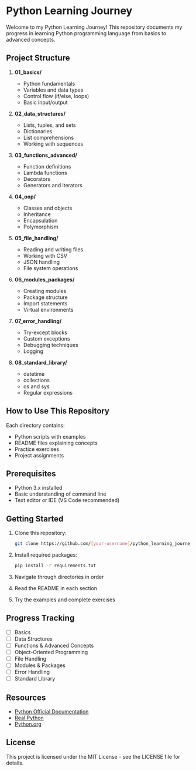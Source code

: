 # Python Learning Journey

Welcome to my Python Learning Journey! This repository documents my progress in learning Python programming language from basics to advanced concepts.

## Project Structure

1. **01_basics/**
   - Python fundamentals
   - Variables and data types
   - Control flow (if/else, loops)
   - Basic input/output

2. **02_data_structures/**
   - Lists, tuples, and sets
   - Dictionaries
   - List comprehensions
   - Working with sequences

3. **03_functions_advanced/**
   - Function definitions
   - Lambda functions
   - Decorators
   - Generators and iterators

4. **04_oop/**
   - Classes and objects
   - Inheritance
   - Encapsulation
   - Polymorphism

5. **05_file_handling/**
   - Reading and writing files
   - Working with CSV
   - JSON handling
   - File system operations

6. **06_modules_packages/**
   - Creating modules
   - Package structure
   - Import statements
   - Virtual environments

7. **07_error_handling/**
   - Try-except blocks
   - Custom exceptions
   - Debugging techniques
   - Logging

8. **08_standard_library/**
   - datetime
   - collections
   - os and sys
   - Regular expressions

## How to Use This Repository

Each directory contains:
- Python scripts with examples
- README files explaining concepts
- Practice exercises
- Project assignments

## Prerequisites

- Python 3.x installed
- Basic understanding of command line
- Text editor or IDE (VS Code recommended)

## Getting Started

1. Clone this repository:
   ```bash
   git clone https://github.com/[your-username]/python_learning_journey.git
   ```

2. Install required packages:
   ```bash
   pip install -r requirements.txt
   ```

3. Navigate through directories in order
4. Read the README in each section
5. Try the examples and complete exercises

## Progress Tracking

- [ ] Basics
- [ ] Data Structures
- [ ] Functions & Advanced Concepts
- [ ] Object-Oriented Programming
- [ ] File Handling
- [ ] Modules & Packages
- [ ] Error Handling
- [ ] Standard Library

## Resources

- [Python Official Documentation](https://docs.python.org/3/)
- [Real Python](https://realpython.com/)
- [Python.org](https://www.python.org/)

## License

This project is licensed under the MIT License - see the LICENSE file for details.
